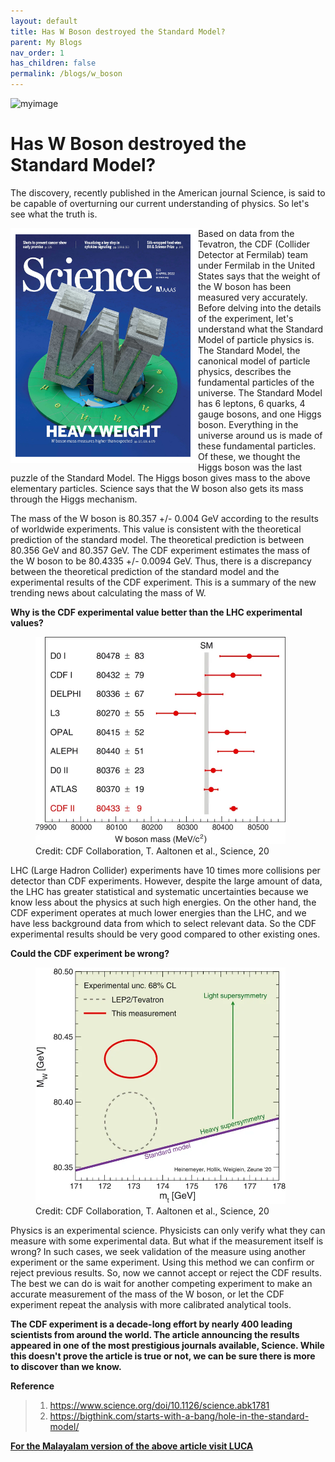 ```yaml
---
layout: default
title: Has W Boson destroyed the Standard Model?
parent: My Blogs
nav_order: 1
has_children: false
permalink: /blogs/w_boson
---
```

![myimage](:1.png)
# Has W Boson destroyed the Standard Model?

The discovery, recently published in the American journal Science, is said to be capable of overturning our current understanding of physics. So let's see what the truth is.

<img align="left" src="1.png" width="300">

Based on data from the Tevatron, the CDF (Collider Detector at Fermilab) team under Fermilab in the United States says that the weight of the W boson has been measured very accurately. Before delving into the details of the experiment, let's understand what the Standard Model of particle physics is. The Standard Model, the canonical model of particle physics, describes the fundamental particles of the universe. The Standard Model has 6 leptons, 6 quarks, 4 gauge bosons, and one Higgs boson. Everything in the universe around us is made of these fundamental particles. Of these, we thought the Higgs boson was the last puzzle of the Standard Model. The Higgs boson gives mass to the above elementary particles. Science says that the W boson also gets its mass through the Higgs mechanism.

The mass of the W boson is 80.357 +/- 0.004 GeV according to the results of worldwide experiments. This value is consistent with the theoretical prediction of the standard model. The theoretical prediction is between 80.356 GeV and 80.357 GeV. The CDF experiment estimates the mass of the W boson to be 80.4335 +/- 0.0094 GeV. Thus, there is a discrepancy between the theoretical prediction of the standard model and the experimental results of the CDF experiment. This is a summary of the new trending news about calculating the mass of W.

**Why is the CDF experimental value better than the LHC experimental values?**


<figure>
 <img src="3.webp" width="400">
 <figcaption>Credit:  CDF Collaboration, T. Aaltonen et al., Science, 20</figcaption>
</figure>
LHC (Large Hadron Collider) experiments have 10 times more collisions per detector than CDF experiments. However, despite the large amount of data, the LHC has greater statistical and systematic uncertainties because we know less about the physics at such high energies. On the other hand, the CDF experiment operates at much lower energies than the LHC, and we have less background data from which to select relevant data. So the CDF experimental results should be very good compared to other existing ones.

**Could the CDF experiment be wrong?**



<figure>
 <img src="4.webp" width="400">
 <figcaption>Credit:  CDF Collaboration, T. Aaltonen et al., Science, 20</figcaption>
</figure>
Physics is an experimental science. Physicists can only verify what they can measure with some experimental data. But what if the measurement itself is wrong? In such cases, we seek validation of the measure using another experiment or the same experiment. Using this method we can confirm or reject previous results. So, now we cannot accept or reject the CDF results. The best we can do is wait for another competing experiment to make an accurate measurement of the mass of the W boson, or let the CDF experiment repeat the analysis with more calibrated analytical tools.

**The CDF experiment is a decade-long effort by nearly 400 leading scientists from around the world. The article announcing the results appeared in one of the most prestigious journals available, Science. While this doesn't prove the article is true or not, we can be sure there is more to discover than we know.**

**Reference**

>1. https://www.science.org/doi/10.1126/science.abk1781
>2.  https://bigthink.com/starts-with-a-bang/hole-in-the-standard-model/




[**For the Malayalam version of the above article visit LUCA**](https://luca.co.in/w-boson-and-standard-model/)
